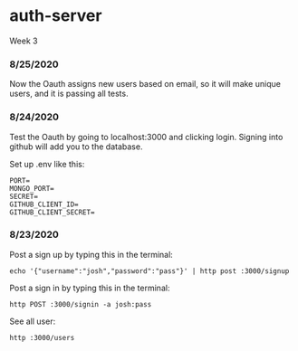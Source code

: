 # auth-server
Week 3
### 8/25/2020
Now the Oauth assigns new users based on email, so it will make unique users, and it is passing all tests.

### 8/24/2020
Test the Oauth by going to localhost:3000 and clicking login. Signing into github will add you to the database.  

Set up .env like this: 
```
PORT=
MONGO_PORT=
SECRET=
GITHUB_CLIENT_ID=
GITHUB_CLIENT_SECRET=
```

### 8/23/2020
Post a sign up by typing this in the terminal:
```
echo '{"username":"josh","password":"pass"}' | http post :3000/signup
```
Post a sign in by typing this in the terminal:
```
http POST :3000/signin -a josh:pass
```
See all user:
```
http :3000/users
```